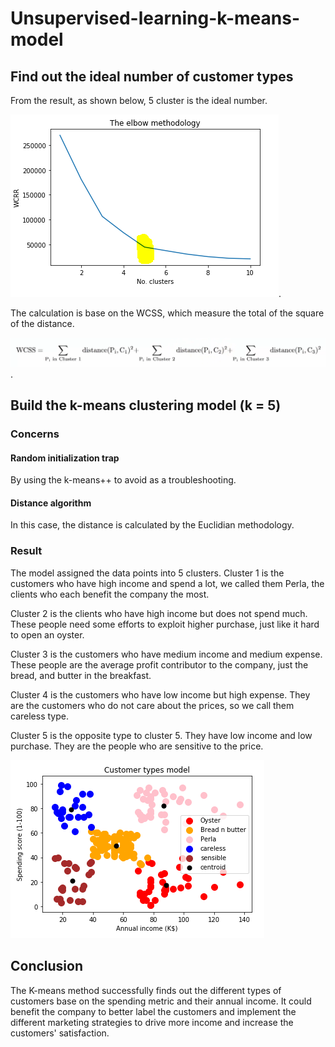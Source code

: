 # Unsupervised-learning-k-means-model

## Find out the ideal number of customer types
From the result, as shown below, 5 cluster is the ideal number.

![](ElbowMethod.PNG). 

The calculation is base on the WCSS, which measure the total of the square of the distance.

![](WCSS.PNG).

## Build the k-means clustering model (k = 5)
### Concerns
#### Random initialization trap
By using the k-means++ to avoid as a troubleshooting.

#### Distance algorithm
In this case, the distance is calculated by the Euclidian methodology.

### Result
The model assigned the data points into 5 clusters.
Cluster 1 is the customers who have high income and spend a lot, we called them Perla, the clients who each benefit the company the most.

Cluster 2 is the clients who have high income but does not spend much. These people need some efforts to exploit higher purchase, just like it hard to open an oyster.

Cluster 3 is the customers who have medium income and medium expense. These people are the average profit contributor to the company, just the bread, and butter in the breakfast.

Cluster 4 is the customers who have low income but high expense. They are the customers who do not care about the prices, so we call them careless type.

Cluster 5 is the opposite type to cluster 5. They have low income and low purchase. They are the people who are sensitive to the price.

![](ModelViz.PNG)

## Conclusion
The K-means method successfully finds out the different types of customers base on the spending metric and their annual income. It could benefit the company to better label the customers and implement the different marketing strategies to drive more income and increase the customers' satisfaction. 
